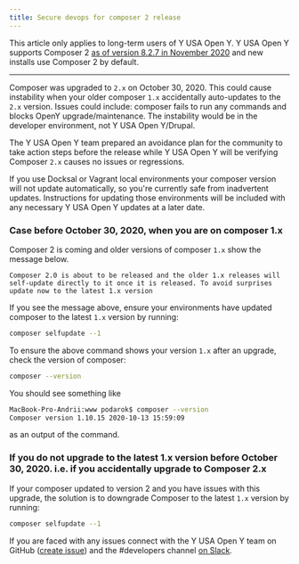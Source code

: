 ```yaml
---
title: Secure devops for composer 2 release
---
```


This article only applies to long-term users of Y USA Open Y. Y USA Open Y supports Composer 2 [as of version 8.2.7 in November 2020](https://github.com/YCloudYUSA/yusaopeny/releases/tag/8.2.7) and new installs use Composer 2 by default.

----

Composer was upgraded to `2.x` on October 30, 2020. This could cause instability when your older composer `1.x` accidentally auto-updates to the `2.x` version. Issues could include: composer fails to run any commands and blocks OpenY upgrade/maintenance. The instability would be in the developer environment, not Y USA Open Y/Drupal.

The Y USA Open Y team prepared an avoidance plan for the community to take action steps before the release while Y USA Open Y will be verifying Composer `2.x` causes no issues or regressions.

If you use Docksal or Vagrant local environments your composer version will not update automatically, so you're currently safe from inadvertent updates. Instructions for updating those environments will be included with any necessary Y USA Open Y updates at a later date.

### Case before October 30, 2020, when you are on composer 1.x

Composer 2 is coming and older versions of composer `1.x` show the message below.

```
Composer 2.0 is about to be released and the older 1.x releases will self-update directly to it once it is released. To avoid surprises update now to the latest 1.x version
```

If you see the message above, ensure your environments have updated composer to the latest `1.x` version by running:

```sh
composer selfupdate --1
```

To ensure the above command shows your version `1.x` after an upgrade, check the version of composer:

```sh
composer --version
```

You should see something like

```sh
MacBook-Pro-Andrii:www podarok$ composer --version
Composer version 1.10.15 2020-10-13 15:59:09
```

as an output of the command.

### If you do not upgrade to the latest 1.x version before October 30, 2020. i.e. if you accidentally upgrade to Composer 2.x

If your composer updated to version 2 and you have issues with this upgrade, the solution is to downgrade Composer to the latest `1.x` version by running:

```sh
composer selfupdate --1
```

If you are faced with any issues connect with the Y USA Open Y team on GitHub ([create issue](https://github.com/YCloudYUSA/yusaopeny/issues/new)) and the #developers channel [on Slack](https://ycloud.y.org/open-y-association-websites/contact).
